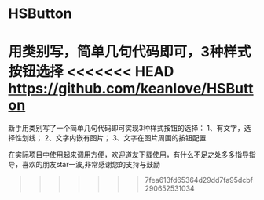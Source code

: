 # HSButton
用类别写，简单几句代码即可，3种样式按钮选择
<<<<<<< HEAD
https://github.com/keanlove/HSButton
=======
新手用类别写了一个简单几句代码即可实现3种样式按钮的选择：
1、有文字，选择性划线；
2、文字内嵌有图片；
3、文字在图片周围的按钮配置  

在实际项目中使用起来调用方便，欢迎道友下载使用，有什么不足之处多多指导指导，喜欢的朋友star一波,非常感谢您的支持与鼓励
>>>>>>> 7fea613fd65364d29dd7fa95dcbf290652531034
